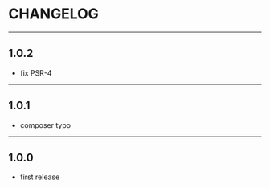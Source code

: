 # CHANGELOG

----


## 1.0.2

- fix PSR-4

----


## 1.0.1

- composer typo


----


## 1.0.0

- first release
